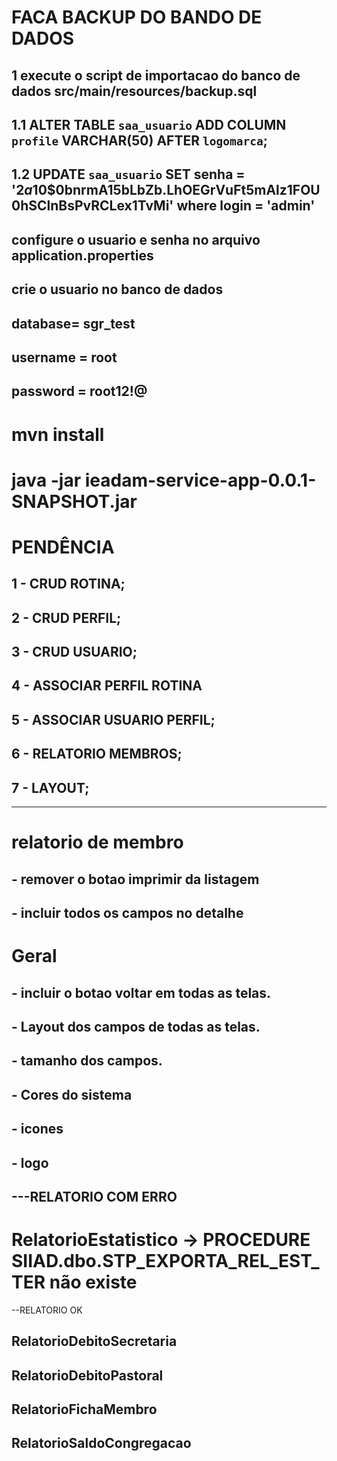# FACA BACKUP DO BANDO DE DADOS
## 1 execute o script de importacao do banco de dados src/main/resources/backup.sql
## 1.1 ALTER TABLE `saa_usuario` ADD COLUMN `profile` VARCHAR(50) AFTER `logomarca`;
## 1.2 UPDATE `saa_usuario` SET senha = '$2a$10$0bnrmA15bLbZb.LhOEGrVuFt5mAlz1FOU0hSClnBsPvRCLex1TvMi' where login = 'admin'


## configure o usuario e senha no arquivo application.properties
## crie o usuario no banco de dados
## database= sgr_test
## username = root
## password = root12!@

# mvn install

# java -jar ieadam-service-app-0.0.1-SNAPSHOT.jar

# PENDÊNCIA 
## 1 - CRUD ROTINA;
## 2 - CRUD PERFIL;
## 3 - CRUD USUARIO;
## 4 - ASSOCIAR PERFIL ROTINA
## 5 - ASSOCIAR USUARIO PERFIL;
## 6 - RELATORIO MEMBROS;
## 7 - LAYOUT;

-----
# relatorio de membro
## 	- remover o botao imprimir da listagem
## 	- incluir todos os campos no detalhe
# Geral 
## 	- incluir o botao voltar em todas as telas.
## 	- Layout dos campos de todas as telas.
## 		- tamanho dos campos.
## 		- Cores do sistema
## 		- icones
## 		- logo
	
## ---RELATORIO COM ERRO
# RelatorioEstatistico -> PROCEDURE SIIAD.dbo.STP_EXPORTA_REL_EST_TER não existe


--RELATORIO OK
## RelatorioDebitoSecretaria
## RelatorioDebitoPastoral
## RelatorioFichaMembro
## RelatorioSaldoCongregacao

